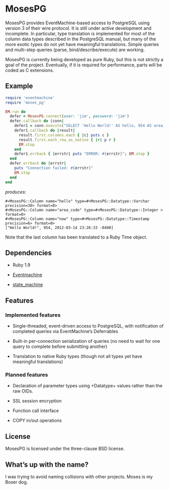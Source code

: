 # MosesPG

MosesPG provides EventMachine-based access to PostgreSQL using version 3 of
their wire protocol. It is still under active development and incomplete. In
particular, type translation is implemented for most of the column data types
described in the PostgreSQL manual, but many of the more exotic types do not
yet have meaningful translations. Simple queries and multi-step queries
(parse, bind/describe/execute) are working.

MosesPG is currently being developed as pure Ruby, but this is not strictly a
goal of the project. Eventually, if it is required for performance, parts will
be coded as C extensions.

## Example

```ruby
require 'eventmachine'
require 'moses_pg'

EM.run do
  defer = MosesPG.connect(user: 'jim', password: 'jim')
  defer.callback do |conn|
    defer1 = conn.execute("SELECT 'Hello World!' AS hello, 954 AS area_code, localtimestamp AS now")
    defer1.callback do |result|
      result.first.columns.each { |c| puts c }
      result.first.each_row_as_native { |r| p r }
      EM.stop
    end
    defer1.errback { |errstr| puts "ERROR: #{errstr}"; EM.stop }
  end
  defer.errback do |errstr|
    puts "Connection failed: #{errstr}"
    EM.stop
  end
end
```

_produces:_

    #<MosesPG::Column name="hello" type=#<MosesPG::Datatype::Varchar precision=30> format=0>
    #<MosesPG::Column name="area_code" type=#<MosesPG::Datatype::Integer > format=0>
    #<MosesPG::Column name="now" type=#<MosesPG::Datatype::Timestamp precision=6> format=0>
    ["Hello World!", 954, 2012-03-14 23:26:33 -0400]

Note that the last column has been translated to a Ruby Time object.

## Dependencies

* Ruby 1.9

* [Eventmachine](https://github.com/eventmachine/eventmachine)

* [state_machine](https://github.com/pluginaweek/state_machine)

## Features

### Implemented features

* Single-threaded, event-driven access to PostgreSQL, with notification of
completed queries via EventMachine&rsquo;s Deferrables

* Built-in per-connection serialization of queries (no need to wait for one
query to complete before submitting another)

* Translation to native Ruby types (though not all types yet have meaningful
translations)

### Planned features

* Declaration of parameter types using +Datatype+ values rather than
  the raw OIDs.

* SSL session encryption

* Function call interface

* COPY in/out operations

## License

MosesPG is licensed under the three-clause BSD license.

## What&rsquo;s up with the name?

I was trying to avoid naming collisions with other projects. Moses is my Boxer
dog.
